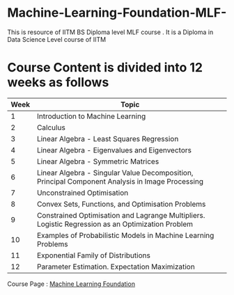 # Machine-Learning-Foundation-MLF-
This is resource of IITM BS Diploma level MLF course . It is a Diploma in Data Science Level course of IITM 

# Course Content is divided into 12 weeks as follows

| Week | Topic                                                                                  |
|------|----------------------------------------------------------------------------------------|
| 1    | Introduction to Machine Learning                                                      |
| 2    | Calculus                                                                              |
| 3    | Linear Algebra - Least Squares Regression                                             |
| 4    | Linear Algebra - Eigenvalues and Eigenvectors                                         |
| 5    | Linear Algebra - Symmetric Matrices                                                  |
| 6    | Linear Algebra - Singular Value Decomposition, Principal Component Analysis in Image Processing |
| 7    | Unconstrained Optimisation                                                            |
| 8    | Convex Sets, Functions, and Optimisation Problems                                     |
| 9    | Constrained Optimisation and Lagrange Multipliers. Logistic Regression as an Optimization Problem |
| 10   | Examples of Probabilistic Models in Machine Learning Problems                        |
| 11   | Exponential Family of Distributions                                                  |
| 12   | Parameter Estimation. Expectation Maximization                                        |


Course Page : [Machine Learning Foundation](https://study.iitm.ac.in/ds/course_pages/BSCS2004.html)
